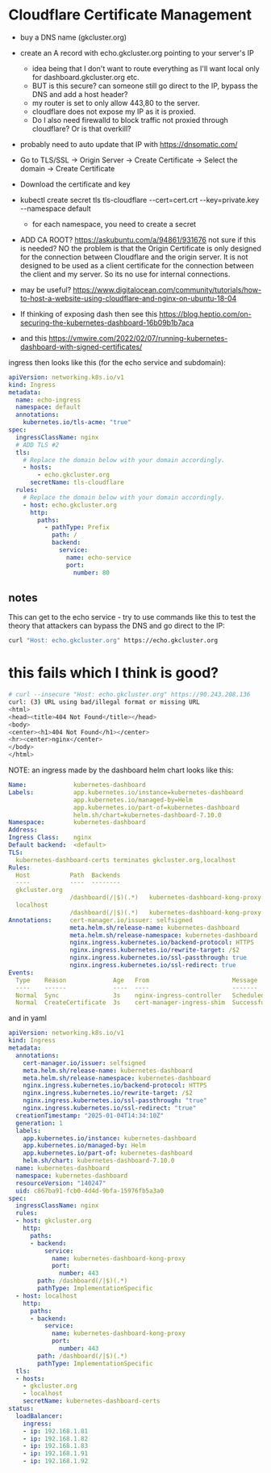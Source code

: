 # Cloudflare Certificate Management

- buy a DNS name (gkcluster.org)
- create an A record with echo.gkcluster.org pointing to your server's IP
  - idea being that I don't want to route everything as I'll want local only for dashboard.gkcluster.org etc.
  - BUT is this secure? can someone still go direct to the IP, bypass the DNS and add a host header?
  - my router is set to only allow 443,80 to the server.
  - cloudflare does not expose my IP as it is proxied.
  - Do I also need firewalld to block traffic not proxied through cloudflare? Or is that overkill?
- probably need to auto update that IP with https://dnsomatic.com/
- Go to TLS/SSL -> Origin Server -> Create Certificate -> Select the domain -> Create Certificate
- Download the certificate and key
- kubectl create secret tls tls-cloudflare --cert=cert.crt --key=private.key --namespace default
  - for each namespace, you need to create a secret

- ADD CA ROOT? https://askubuntu.com/a/94861/931676 not sure if this is needed? NO the problem is that the Origin Certificate is only designed for the connection between Cloudflare and the origin server. It is not designed to be used as a client certificate for the connection between the client and my server. So its no use for internal connections.
- may be useful? https://www.digitalocean.com/community/tutorials/how-to-host-a-website-using-cloudflare-and-nginx-on-ubuntu-18-04
- If thinking of exposing dash then see this https://blog.heptio.com/on-securing-the-kubernetes-dashboard-16b09b1b7aca
- and this https://vmwire.com/2022/02/07/running-kubernetes-dashboard-with-signed-certificates/

ingress then looks like this (for the echo service and subdomain):
```yaml
apiVersion: networking.k8s.io/v1
kind: Ingress
metadata:
  name: echo-ingress
  namespace: default
  annotations:
    kubernetes.io/tls-acme: "true"
spec:
  ingressClassName: nginx
  # ADD TLS #2
  tls:
    # Replace the domain below with your domain accordingly.
    - hosts:
        - echo.gkcluster.org
      secretName: tls-cloudflare
  rules:
    # Replace the domain below with your domain accordingly.
    - host: echo.gkcluster.org
      http:
        paths:
          - pathType: Prefix
            path: /
            backend:
              service:
                name: echo-service
                port:
                  number: 80
```
## notes

This can get to the echo service - try to use commands like this to test the theory that attackers can bypass the DNS and go direct to the IP:
```bash
curl "Host: echo.gkcluster.org" https://echo.gkcluster.org
```

# this fails which I think is good?
```bash
# curl --insecure "Host: echo.gkcluster.org" https://90.243.208.136                                                                [9:59:09]
curl: (3) URL using bad/illegal format or missing URL
<html>
<head><title>404 Not Found</title></head>
<body>
<center><h1>404 Not Found</h1></center>
<hr><center>nginx</center>
</body>
</html>
```

NOTE: an ingress made by the dashboard helm chart looks like this:
```yaml
Name:             kubernetes-dashboard
Labels:           app.kubernetes.io/instance=kubernetes-dashboard
                  app.kubernetes.io/managed-by=Helm
                  app.kubernetes.io/part-of=kubernetes-dashboard
                  helm.sh/chart=kubernetes-dashboard-7.10.0
Namespace:        kubernetes-dashboard
Address:
Ingress Class:    nginx
Default backend:  <default>
TLS:
  kubernetes-dashboard-certs terminates gkcluster.org,localhost
Rules:
  Host           Path  Backends
  ----           ----  --------
  gkcluster.org
                 /dashboard(/|$)(.*)   kubernetes-dashboard-kong-proxy:443 (10.42.2.54:8443)
  localhost
                 /dashboard(/|$)(.*)   kubernetes-dashboard-kong-proxy:443 (10.42.2.54:8443)
Annotations:     cert-manager.io/issuer: selfsigned
                 meta.helm.sh/release-name: kubernetes-dashboard
                 meta.helm.sh/release-namespace: kubernetes-dashboard
                 nginx.ingress.kubernetes.io/backend-protocol: HTTPS
                 nginx.ingress.kubernetes.io/rewrite-target: /$2
                 nginx.ingress.kubernetes.io/ssl-passthrough: true
                 nginx.ingress.kubernetes.io/ssl-redirect: true
Events:
  Type    Reason             Age   From                       Message
  ----    ------             ----  ----                       -------
  Normal  Sync               3s    nginx-ingress-controller   Scheduled for sync
  Normal  CreateCertificate  3s    cert-manager-ingress-shim  Successfully created Certificate "kubernetes-dashboard-certs"
  ```
and in yaml
```yaml
apiVersion: networking.k8s.io/v1
kind: Ingress
metadata:
  annotations:
    cert-manager.io/issuer: selfsigned
    meta.helm.sh/release-name: kubernetes-dashboard
    meta.helm.sh/release-namespace: kubernetes-dashboard
    nginx.ingress.kubernetes.io/backend-protocol: HTTPS
    nginx.ingress.kubernetes.io/rewrite-target: /$2
    nginx.ingress.kubernetes.io/ssl-passthrough: "true"
    nginx.ingress.kubernetes.io/ssl-redirect: "true"
  creationTimestamp: "2025-01-04T14:34:10Z"
  generation: 1
  labels:
    app.kubernetes.io/instance: kubernetes-dashboard
    app.kubernetes.io/managed-by: Helm
    app.kubernetes.io/part-of: kubernetes-dashboard
    helm.sh/chart: kubernetes-dashboard-7.10.0
  name: kubernetes-dashboard
  namespace: kubernetes-dashboard
  resourceVersion: "140247"
  uid: c867ba91-fcb0-4d4d-9bfa-15976fb5a3a0
spec:
  ingressClassName: nginx
  rules:
  - host: gkcluster.org
    http:
      paths:
      - backend:
          service:
            name: kubernetes-dashboard-kong-proxy
            port:
              number: 443
        path: /dashboard(/|$)(.*)
        pathType: ImplementationSpecific
  - host: localhost
    http:
      paths:
      - backend:
          service:
            name: kubernetes-dashboard-kong-proxy
            port:
              number: 443
        path: /dashboard(/|$)(.*)
        pathType: ImplementationSpecific
  tls:
  - hosts:
    - gkcluster.org
    - localhost
    secretName: kubernetes-dashboard-certs
status:
  loadBalancer:
    ingress:
    - ip: 192.168.1.81
    - ip: 192.168.1.82
    - ip: 192.168.1.83
    - ip: 192.168.1.91
    - ip: 192.168.1.92
 ```